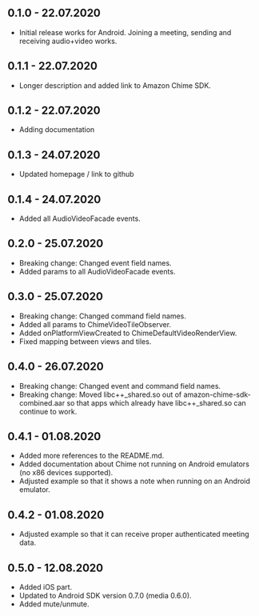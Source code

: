 ## 0.1.0 - 22.07.2020

* Initial release works for Android. Joining a meeting, sending and receiving audio+video works.

## 0.1.1 - 22.07.2020

* Longer description and added link to Amazon Chime SDK. 

## 0.1.2 - 22.07.2020

* Adding documentation 

## 0.1.3 - 24.07.2020

* Updated homepage / link to github 

## 0.1.4 - 24.07.2020

* Added all AudioVideoFacade events. 

## 0.2.0 - 25.07.2020

* Breaking change: Changed event field names.  
* Added params to all AudioVideoFacade events. 

## 0.3.0 - 25.07.2020

* Breaking change: Changed command field names.
* Added all params to ChimeVideoTileObserver. 
* Added onPlatformViewCreated to ChimeDefaultVideoRenderView. 
* Fixed mapping between views and tiles. 

## 0.4.0 - 26.07.2020

* Breaking change: Changed event and command field names.
* Breaking change: Moved libc++_shared.so out of amazon-chime-sdk-combined.aar so that apps which already have libc++_shared.so can continue to work.

## 0.4.1 - 01.08.2020

* Added more references to the README.md.
* Added documentation about Chime not running on Android emulators (no x86 devices supported).
* Adjusted example so that it shows a note when running on an Android emulator. 

## 0.4.2 - 01.08.2020

* Adjusted example so that it can receive proper authenticated meeting data. 

## 0.5.0 - 12.08.2020

* Added iOS part. 
* Updated to Android SDK version 0.7.0 (media 0.6.0).
* Added mute/unmute.
